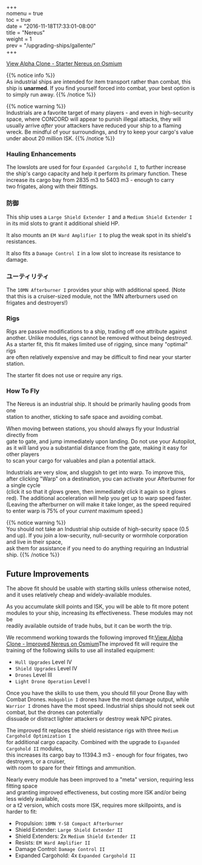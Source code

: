 +++  
nomenu = true  
toc = true  
date = "2016-11-18T17:33:01-08:00"  
title = "Nereus"  
weight = 1  
prev = "/upgrading-ships/gallente/"  
+++

<object type="image/svg+xml" data="https://o.smium.org/api/convert/118516/svg/118516-alpha-clone---starter-nereus.svg?privatetoken=5237141386821632"><a href="https://o.smium.org/loadout/private/118516/5237141386821632">View Alpha Clone - Starter Nereus on Osmium</a></object>

{{% notice info %}}  
As industrial ships are intended for item transport rather than combat, this ship is **unarmed**. If you find yourself forced into combat, your best option is to simply run away.
{{% /notice %}}

{{% notice warning %}}  
Industrials are a favorite target of many players - and even in high-security space, where CONCORD will appear to punish illegal attacks, they will usually arrive *after* your attackers have reduced your ship to a flaming wreck. Be mindful of your surroundings, and try to keep your cargo's value under about 20 million ISK.
{{% /notice %}}

### Hauling Enhancements

The lowslots are used for four `Expanded Cargohold I`, to further increase  
the ship's cargo capacity and help it perform its primary function. These increase its cargo bay from 2835 m3 to 5403 m3 - enough to carry   
two frigates, along with their fittings.

### 防御

This ship uses a `Large Shield Extender I` and a `Medium Shield Extender I`   
in its mid slots to grant it additional shield HP.

It also mounts an `EM Ward Amplifier I` to plug the weak spot in its shield's resistances.

It also fits a `Damage Control I` in a low slot to increase its resistance to damage.

### ユーティリティ

The `10MN Afterburner I` provides your ship with additional speed. (Note  
that this is a cruiser-sized module, not the 1MN afterburners used on frigates and destroyers!)

### Rigs

Rigs are passive modifications to a ship, trading off one attribute against another. Unlike modules, rigs cannot be removed without being destroyed. As a starter fit, this fit makes limited use of rigging, since many "optimal" rigs  
are often relatively expensive and may be difficult to find near your starter station.

The starter fit does not use or require any rigs.

### How To Fly

The Nereus is an industrial ship. It should be primarily hauling goods from one  
station to another, sticking to safe space and avoiding combat.

When moving between stations, you should always fly your Industrial directly from  
gate to gate, and jump immediately upon landing. Do not use your Autopilot,  
as it will land you a substantial distance from the gate, making it easy for other players  
to scan your cargo for valuables and plan a potential attack.

Industrials are very slow, and sluggish to get into warp. To improve this,   
after clicking "Warp" on a destination, you can activate your Afterburner for a single cycle   
(click it so that it glows green, then immediately click it again so it glows red). The additional acceleration will help you get up to warp speed faster. (Leaving the afterburner on will make it take longer, as the speed required  
to enter warp is 75% of your *current* maximum speed.)

{{% notice warning %}}  
You should not take an Industrial ship outside of high-security space (0.5 and up). If you join a low-security, null-security or wormhole corporation and live in their space,  
ask them for assistance if you need to do anything requiring an Industrial ship.
{{% /notice %}}

## Future Improvements

The above fit should be usable with starting skills unless otherwise noted,  
and it uses relatively cheap and widely-available modules.

As you accumulate skill points and ISK, you will be able to fit more potent  
modules to your ship, increasing its effectiveness. These modules may not be  
readily available outside of trade hubs, but it can be worth the trip.

We recommend working towards the following improved fit:<object type="image/svg+xml" data="https://o.smium.org/api/convert/118517/svg/118517-alpha-clone---improved-nereus.svg?privatetoken=8704086164073611264"><a href="https://o.smium.org/loadout/private/118517/8704086164073611264">View Alpha Clone - Improved Nereus on Osmium</a></object>The improved fit will require the training of the following skills to use all installed equipment:

* `Hull Upgrades` Level IV
* `Shield Upgrades` Level IV
* `Drones` Level III
* `Light Drone Operation` Level I

Once you have the skills to use them, you should fill your Drone Bay with Combat Drones. `Hobgoblin I` drones have the most damage output, while `Warrior I` drones have the most speed. Industrial ships should not seek out combat, but the drones can potentially  
dissuade or distract lighter attackers or destroy weak NPC pirates.

The improved fit replaces the shield resistance rigs with three `Medium Cargohold Optimization I`  
for additional cargo capacity. Combined with the upgrade to `Expanded Cargohold II` modules,  
this increases its cargo bay to 11394.3 m3 - enough for four frigates, two destroyers, or a cruiser,  
with room to spare for their fittings and ammunition.

Nearly every module has been improved to a "meta" version, requiring less fitting space  
and granting improved effectiveness, but costing more ISK and/or being less widely available,  
or a t2 version, which costs more ISK, requires more skillpoints, and is harder to fit:

* Propulsion: `10MN Y-S8 Compact Afterburner`
* Shield Extender: `Large Shield Extender II`
* Shield Extenders: 2x `Medium Shield Extender II`
* Resists: `EM Ward Amplifier II`
* Damage Control: `Damage Control II`
* Expanded Cargohold: 4x `Expanded Cargohold II`

